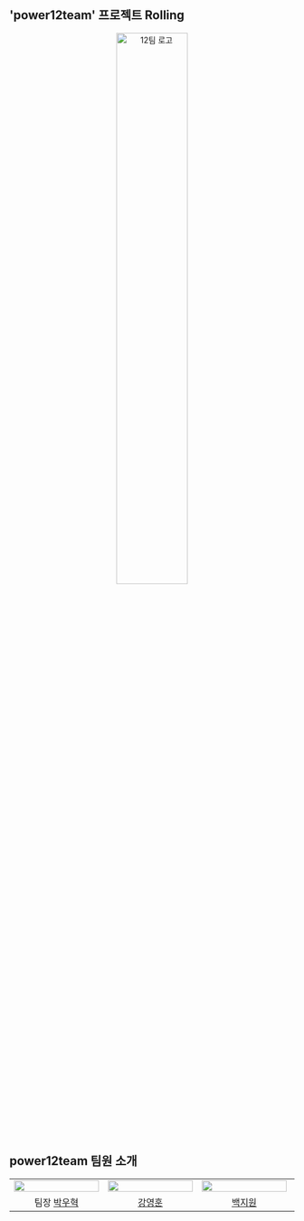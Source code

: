 ## 'power12team' 프로젝트 Rolling
<div align="center">
<img src="https://github.com/parkwoohyeok/power12team/assets/144193370/aaa647dc-89fd-4f06-826f-6bf44a8149c3" width="50%" alt="12팀 로고" />  
</div>

## power12team 팀원 소개
<div align="center">
<table>
  <tr>
    <td>
      <img src="https://avatars.githubusercontent.com/u/155030236?v=4?size=100" width="150px" height="15%"/>
    </td>
    <td>
      <img src="https://avatars.githubusercontent.com/u/155596644?v=4?size=100" width="150px" height="15%"/>
    </td>
    <td>
      <img src="https://avatars.githubusercontent.com/u/88234067?v=4?size=100" width="150px" height="15%"/>
    </td>
    <td>
      <img src="https://avatars.githubusercontent.com/u/144193370?v=4?size=100" width="150px" height="15%"/>
    </td>
    <td>
      <img src="https://avatars.githubusercontent.com/u/155133673?v=4?size=100" width="150px" height="15%"/>
    </td>
  </tr>
  <tr>
    <td align="center">
      팀장
      <a href="https://github.com/parkwoohyeok">
      박우혁
      </a>
    </td>
    <td align="center">
      <a href="https://github.com/harrykotter">
      강영훈
      </a>
    </td>
    <td align="center">
      <a href="https://github.com/seolsis">
      백지원
      </a>
    </td>
    <td align="center">
        <a href="https://github.com/Seoin02">
        이서인
        </a>
      </td>
      <td align="center">
        <a href="https://github.com/forestream">
        조한빈
        </a>
      </td>
  </tr>
</table>

</div>
